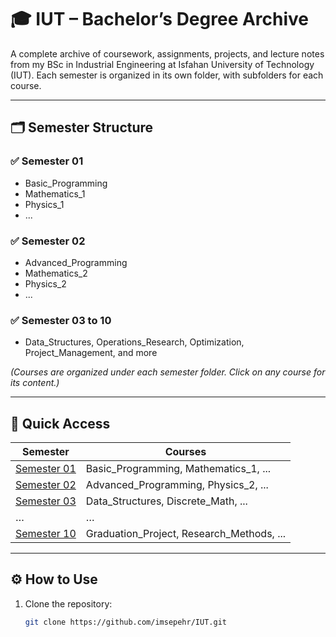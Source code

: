 # 🎓 IUT – Bachelor’s Degree Archive

A complete archive of coursework, assignments, projects, and lecture notes from my BSc in Industrial Engineering at Isfahan University of Technology (IUT). Each semester is organized in its own folder, with subfolders for each course.

---

## 🗂️ Semester Structure

### ✅ Semester 01
- Basic_Programming  
- Mathematics_1  
- Physics_1  
- ...

### ✅ Semester 02
- Advanced_Programming  
- Mathematics_2  
- Physics_2  
- ...

### ✅ Semester 03 to 10
- Data_Structures, Operations_Research, Optimization, Project_Management, and more

_(Courses are organized under each semester folder. Click on any course for its content.)_

---

## 🔗 Quick Access

| Semester | Courses |
|----------|---------|
| [Semester 01](Semester%2001/) | Basic_Programming, Mathematics_1, ... |
| [Semester 02](Semester%2002/) | Advanced_Programming, Physics_2, ... |
| [Semester 03](Semester%2003/) | Data_Structures, Discrete_Math, ... |
| … | … |
| [Semester 10](Semester%2010/) | Graduation_Project, Research_Methods, ... |

---

## ⚙️ How to Use

1. Clone the repository:
   ```bash
   git clone https://github.com/imsepehr/IUT.git
